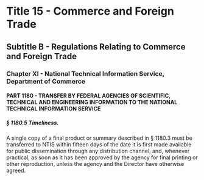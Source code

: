 
# Title 15 - Commerce and Foreign Trade
## Subtitle B - Regulations Relating to Commerce and Foreign Trade
### Chapter XI - National Technical Information Service, Department of Commerce
#### PART 1180 - TRANSFER BY FEDERAL AGENCIES OF SCIENTIFIC, TECHNICAL AND ENGINEERING INFORMATION TO THE NATIONAL TECHNICAL INFORMATION SERVICE
##### § 1180.5 Timeliness.

A single copy of a final product or summary described in § 1180.3 must be transferred to NTIS within fifteen days of the date it is first made available for public dissemination through any distribution channel, and, whenever practical, as soon as it has been approved by the agency for final printing or other reproduction, unless the agency and the Director have otherwise agreed.
